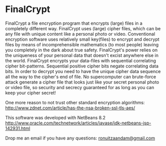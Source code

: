 # FinalCrypt

FinalCrypt a file encryption program that encrypts (large) files in a completely different way.
FinalCrypt uses (large) cipher files, which can be any file with unique content like a personal photo or video.
Conventional encryption software uses relatively small key(files) to encrypt and decrypt files by means of incomprehensible mathematics (to most people) leaving you completely in the dark about true safety.
FinalCrypt's power relies on the uniqueness of your personal data that doesn't excist anywhere else in the world. FinalCrypt encrypts your data-files with sequential correlating cipher bit-patterns.
Sequential positive cipher bits negate correlating data bits. In order to decrypt you need to have the unique cipher data sequence all the way to the cipher's end of file.
No supercomputer can brute-force attack generate a cipher file that looks just like your secret personal photo or video file, so security and secrecy guaranteed for as long as you can keep your cipher secret!

One more reason to not trust other standard encryption algorithms:
http://www.zdnet.com/article/has-the-nsa-broken-ssl-tls-aes/

This software was developed with NetBeans 8.2
http://www.oracle.com/technetwork/articles/javase/jdk-netbeans-jsp-142931.html

Drop me an email if you have any questions: ronuitzaandam@gmail.com